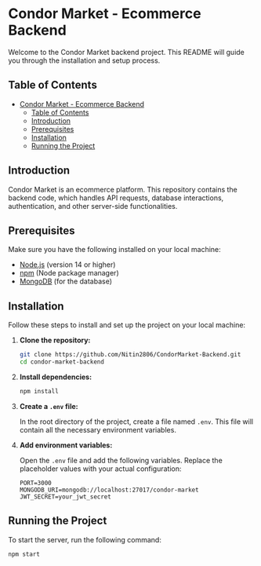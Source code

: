 # Condor Market - Ecommerce Backend

Welcome to the Condor Market backend project. This README will guide you through the installation and setup process.

## Table of Contents

- [Condor Market - Ecommerce Backend](#condor-market---ecommerce-backend)
  - [Table of Contents](#table-of-contents)
  - [Introduction](#introduction)
  - [Prerequisites](#prerequisites)
  - [Installation](#installation)
  - [Running the Project](#running-the-project)

## Introduction

Condor Market is an ecommerce platform. This repository contains the backend code, which handles API requests, database interactions, authentication, and other server-side functionalities.

## Prerequisites

Make sure you have the following installed on your local machine:

- [Node.js](https://nodejs.org/) (version 14 or higher)
- [npm](https://www.npmjs.com/) (Node package manager)
- [MongoDB](https://www.mongodb.com/) (for the database)

## Installation

Follow these steps to install and set up the project on your local machine:

1. **Clone the repository:**

    ```sh
    git clone https://github.com/Nitin2806/CondorMarket-Backend.git
    cd condor-market-backend
    ```

2. **Install dependencies:**

    ```sh
    npm install
    ```

3. **Create a `.env` file:**

    In the root directory of the project, create a file named `.env`. This file will contain all the necessary environment variables.

4. **Add environment variables:**

    Open the `.env` file and add the following variables. Replace the placeholder values with your actual configuration:

    ```plaintext
    PORT=3000
    MONGODB_URI=mongodb://localhost:27017/condor-market
    JWT_SECRET=your_jwt_secret
    ```

## Running the Project

To start the server, run the following command:

```sh
npm start

